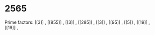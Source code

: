 # 2565

Prime factors: [[3]] , [[855]] , [[3]] , [[285]] , [[3]] , [[95]] , [[5]] , [[19]] , [[19]] , 